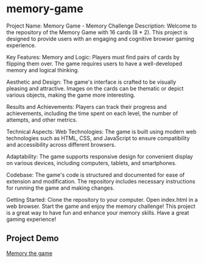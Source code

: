 ﻿# memory-game

Project Name: Memory Game - Memory Challenge
Description:
Welcome to the repository of the Memory Game with 16 cards (8 \* 2). This project is designed to provide users with an engaging and cognitive browser gaming experience.

Key Features:
Memory and Logic: Players must find pairs of cards by flipping them over. The game requires users to have a well-developed memory and logical thinking.

Aesthetic and Design: The game's interface is crafted to be visually pleasing and attractive. Images on the cards can be thematic or depict various objects, making the game more interesting.

Results and Achievements: Players can track their progress and achievements, including the time spent on each level, the number of attempts, and other metrics.

Technical Aspects:
Web Technologies: The game is built using modern web technologies such as HTML, CSS, and JavaScript to ensure compatibility and accessibility across different browsers.

Adaptability: The game supports responsive design for convenient display on various devices, including computers, tablets, and smartphones.

Codebase: The game's code is structured and documented for ease of extension and modification. The repository includes necessary instructions for running the game and making changes.

Getting Started:
Clone the repository to your computer.
Open index.html in a web browser.
Start the game and enjoy the memory challenge!
This project is a great way to have fun and enhance your memory skills. Have a great gaming experience!

## Project Demo

[Memory the game](https://kruger1984.github.io/memory-game/)

